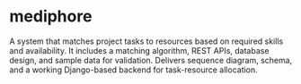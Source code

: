 # mediphore
A system that matches project tasks to resources based on required skills and availability. It includes a matching algorithm, REST APIs, database design, and sample data for validation. Delivers sequence diagram, schema, and a working Django-based backend for task-resource allocation.
